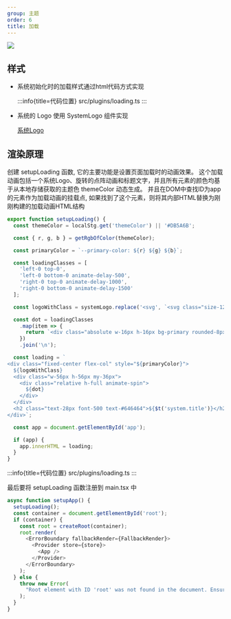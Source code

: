 ```yaml
---
group: 主题
order: 6
title: 加载
---
```



![](/loading01.png)

## 样式

- 系统初始化时的加载样式通过html代码方式实现

  :::info{title=代码位置}
  src/plugins/loading.ts
  :::

- 系统的 Logo 使用 SystemLogo 组件实现

  [系统Logo](./logo.md)

## 渲染原理

创建 setupLoading 函数, 它的主要功能是设置页面加载时的动画效果。
这个加载动画包括一个系统Logo、旋转的点阵动画和标题文字，并且所有元素的颜色均基于从本地存储获取的主题色 themeColor 动态生成。
并且在DOM中查找ID为app的元素作为加载动画的挂载点, 如果找到了这个元素，则将其内部HTML替换为刚刚构建的加载动画HTML结构

```ts
export function setupLoading() {
  const themeColor = localStg.get('themeColor') || '#DB5A6B';

  const { r, g, b } = getRgbOfColor(themeColor);

  const primaryColor = `--primary-color: ${r} ${g} ${b}`;

  const loadingClasses = [
    'left-0 top-0',
    'left-0 bottom-0 animate-delay-500',
    'right-0 top-0 animate-delay-1000',
    'right-0 bottom-0 animate-delay-1500'
  ];

  const logoWithClass = systemLogo.replace('<svg', `<svg class="size-128px text-primary"`);

  const dot = loadingClasses
    .map(item => {
      return `<div class="absolute w-16px h-16px bg-primary rounded-8px animate-pulse ${item}"></div>`;
    })
    .join('\n');

  const loading = `
<div class="fixed-center flex-col" style="${primaryColor}">
  ${logoWithClass}
  <div class="w-56px h-56px my-36px">
    <div class="relative h-full animate-spin">
      ${dot}
    </div>
  </div>
  <h2 class="text-28px font-500 text-#646464">${$t('system.title')}</h2>
</div>`;

  const app = document.getElementById('app');

  if (app) {
    app.innerHTML = loading;
  }
}

```

:::info{title=代码位置}
src/plugins/loading.ts
:::

最后要将 setupLoading 函数注册到 main.tsx 中

```typescript
async function setupApp() {
  setupLoading();
  const container = document.getElementById('root');
  if (container) {
    const root = createRoot(container);
    root.render(
      <ErrorBoundary fallbackRender={FallbackRender}>
        <Provider store={store}>
          <App />
        </Provider>
      </ErrorBoundary>
    );
  } else {
    throw new Error(
      "Root element with ID 'root' was not found in the document. Ensure there is a corresponding HTML element with the ID 'root' in your HTML file."
    );
  }
}
```
